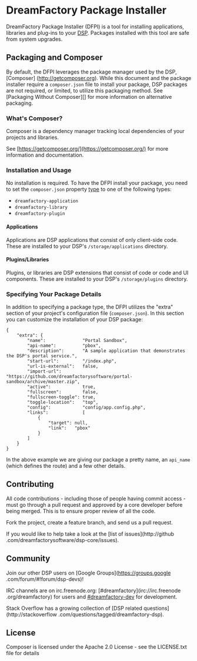 # DreamFactory Package Installer

DreamFactory Package Installer (DFPI) is a tool for installing applications,
libraries and plug-ins to your [DSP](https://github.com/dreamfactorysoftware/dsp-core).
Packages installed with this tool are safe from system upgrades.

## Packaging and Composer

By default, the DFPI leverages the package manager used by the DSP, [Composer]
(http://getcomposer.org). While this document and the package installer
require a `composer.json` file to install your package, DSP packages are not
required, or limited, to utilize this packaging method. See [Packaging
Without Composer][] for more information on alternative packaging.

### What's Composer?

Composer is a dependency manager tracking local dependencies of your projects and libraries.

See [https://getcomposer.org/](https://getcomposer.org/) for more information and documentation.

### Installation and Usage

No installation is required. To have the DFPI install your package,
you need to set the `composer.json` property [type](http://getcomposer.org/doc/04-schema.md#type) to one of the
following types:

 * `dreamfactory-application`
 * `dreamfactory-library`
 * `dreamfactory-plugin`

#### Applications

Applications are DSP applications that consist of only client-side code. These are installed to your
DSP's `/storage/applications` directory.

#### Plugins/Libraries

Plugins, or libraries are DSP extensions that consist of code or code and UI components. These are installed to your
DSP's `/storage/plugins` directory.

### Specifying Your Package Details

In addition to specifying a package type, the DFPI utilizes the "extra"
section of your project's configuration file (`composer.json`). In this section
you can customize the installation of your DSP package:

    {
        "extra": {
            "name":              "Portal Sandbox",
			"api-name":          "pbox",
			"description":       "A sample application that demonstrates the DSP's portal service.",
			"start-url":         "/index.php",
			"url-is-external":   false,
			"import-url":        "https://github.com/dreamfactorysoftware/portal-sandbox/archive/master.zip",
			"active":            true,
			"fullscreen":        false,
			"fullscreen-toggle": true,
			"toggle-location":   "top",
			"config":            "config/app.config.php",
			"links":             [
				{
					"target": null,
					"link":   "pbox"
				}
			]
        }
    }

In the above example we are giving our package a pretty name,
an `api_name` (which defines the route) and a few other details.

## Contributing

All code contributions - including those of people having commit access -
must go through a pull request and approved by a core developer before being
merged. This is to ensure proper review of all the code.

Fork the project, create a feature branch, and send us a pull request.

If you would like to help take a look at the [list of issues](http://github
.com/dreamfactorysoftware/dsp-core/issues).

## Community

Join our other DSP users on [Google Groups](https://groups.google
.com/forum/#!forum/dsp-devs)!

IRC channels are on irc.freenode.org: [#dreamfactory](irc://irc.freenode
.org/dreamfactory)
for users and [#dreamfactory-dev](irc://irc.freenode.org/dreamfactory-dev) for
development.

Stack Overflow has a growing collection of
[DSP related questions](http://stackoverflow
.com/questions/tagged/dreamfactory-dsp).

## License

Composer is licensed under the Apache 2.0 License - see the LICENSE.txt file
for details
